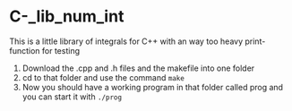 # C-_lib_num_int
This is a little library of integrals for C++ with an way too heavy print-function for testing

1. Download the .cpp and .h files and the makefile into one folder
2. cd to that folder and use the command ```make```
3. Now you should have a working program in that folder called prog and you can start it with ```./prog```
